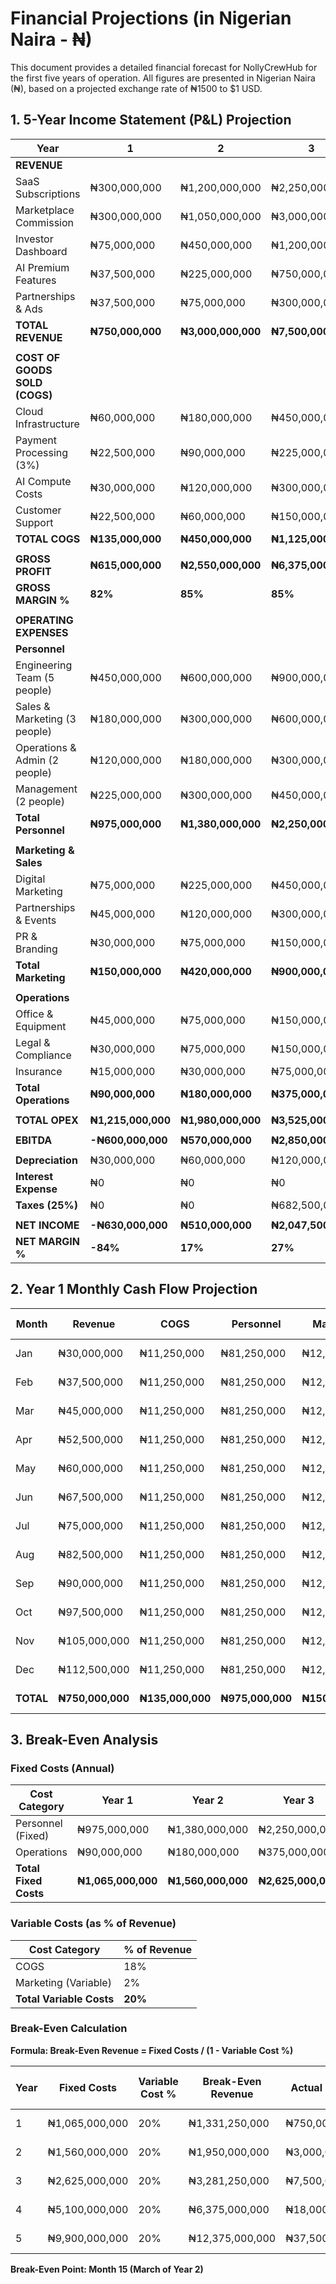 # Financial Projections (in Nigerian Naira - ₦)

This document provides a detailed financial forecast for NollyCrewHub for the first five years of operation. All figures are presented in Nigerian Naira (₦), based on a projected exchange rate of ₦1500 to $1 USD.

## 1. 5-Year Income Statement (P&L) Projection

| Year | 1 | 2 | 3 | 4 | 5 |
|---|---|---|---|---|---|
| **REVENUE** | | | | | |
| SaaS Subscriptions | ₦300,000,000 | ₦1,200,000,000 | ₦2,250,000,000 | ₦4,500,000,000 | ₦9,000,000,000 |
| Marketplace Commission | ₦300,000,000 | ₦1,050,000,000 | ₦3,000,000,000 | ₦7,500,000,000 | ₦13,500,000,000 |
| Investor Dashboard | ₦75,000,000 | ₦450,000,000 | ₦1,200,000,000 | ₦3,000,000,000 | ₦6,000,000,000 |
| AI Premium Features | ₦37,500,000 | ₦225,000,000 | ₦750,000,000 | ₦2,250,000,000 | ₦4,500,000,000 |
| Partnerships & Ads | ₦37,500,000 | ₦75,000,000 | ₦300,000,000 | ₦750,000,000 | ₦4,500,000,000 |
| **TOTAL REVENUE** | **₦750,000,000** | **₦3,000,000,000** | **₦7,500,000,000** | **₦18,000,000,000** | **₦37,500,000,000** |
| | | | | | |
| **COST OF GOODS SOLD (COGS)** | | | | | |
| Cloud Infrastructure | ₦60,000,000 | ₦180,000,000 | ₦450,000,000 | ₦1,200,000,000 | ₦3,000,000,000 |
| Payment Processing (3%) | ₦22,500,000 | ₦90,000,000 | ₦225,000,000 | ₦540,000,000 | ₦1,125,000,000 |
| AI Compute Costs | ₦30,000,000 | ₦120,000,000 | ₦300,000,000 | ₦750,000,000 | ₦1,800,000,000 |
| Customer Support | ₦22,500,000 | ₦60,000,000 | ₦150,000,000 | ₦375,000,000 | ₦750,000,000 |
| **TOTAL COGS** | **₦135,000,000** | **₦450,000,000** | **₦1,125,000,000** | **₦2,865,000,000** | **₦6,675,000,000** |
| | | | | | |
| **GROSS PROFIT** | **₦615,000,000** | **₦2,550,000,000** | **₦6,375,000,000** | **₦15,135,000,000** | **₦30,825,000,000** |
| **GROSS MARGIN %** | **82%** | **85%** | **85%** | **84%** | **82%** |
| | | | | | |
| **OPERATING EXPENSES** | | | | | |
| **Personnel** | | | | | |
| Engineering Team (5 people) | ₦450,000,000 | ₦600,000,000 | ₦900,000,000 | ₦1,800,000,000 | ₦3,600,000,000 |
| Sales & Marketing (3 people) | ₦180,000,000 | ₦300,000,000 | ₦600,000,000 | ₦1,200,000,000 | ₦2,400,000,000 |
| Operations & Admin (2 people) | ₦120,000,000 | ₦180,000,000 | ₦300,000,000 | ₦600,000,000 | ₦1,200,000,000 |
| Management (2 people) | ₦225,000,000 | ₦300,000,000 | ₦450,000,000 | ₦750,000,000 | ₦1,200,000,000 |
| **Total Personnel** | **₦975,000,000** | **₦1,380,000,000** | **₦2,250,000,000** | **₦4,350,000,000** | **₦8,400,000,000** |
| | | | | | |
| **Marketing & Sales** | | | | | |
| Digital Marketing | ₦75,000,000 | ₦225,000,000 | ₦450,000,000 | ₦900,000,000 | ₦1,800,000,000 |
| Partnerships & Events | ₦45,000,000 | ₦120,000,000 | ₦300,000,000 | ₦600,000,000 | ₦1,200,000,000 |
| PR & Branding | ₦30,000,000 | ₦75,000,000 | ₦150,000,000 | ₦300,000,000 | ₦600,000,000 |
| **Total Marketing** | **₦150,000,000** | **₦420,000,000** | **₦900,000,000** | **₦1,800,000,000** | **₦3,600,000,000** |
| | | | | | |
| **Operations** | | | | | |
| Office & Equipment | ₦45,000,000 | ₦75,000,000 | ₦150,000,000 | ₦300,000,000 | ₦600,000,000 |
| Legal & Compliance | ₦30,000,000 | ₦75,000,000 | ₦150,000,000 | ₦300,000,000 | ₦600,000,000 |
| Insurance | ₦15,000,000 | ₦30,000,000 | ₦75,000,000 | ₦150,000,000 | ₦300,000,000 |
| **Total Operations** | **₦90,000,000** | **₦180,000,000** | **₦375,000,000** | **₦750,000,000** | **₦1,500,000,000** |
| | | | | | |
| **TOTAL OPEX** | **₦1,215,000,000** | **₦1,980,000,000** | **₦3,525,000,000** | **₦6,900,000,000** | **₦13,500,000,000** |
| | | | | | |
| **EBITDA** | **-₦600,000,000** | **₦570,000,000** | **₦2,850,000,000** | **₦8,235,000,000** | **₦17,325,000,000** |
| | | | | | |
| **Depreciation** | ₦30,000,000 | ₦60,000,000 | ₦120,000,000 | ₦225,000,000 | ₦450,000,000 |
| **Interest Expense** | ₦0 | ₦0 | ₦0 | ₦0 | ₦0 |
| **Taxes (25%)** | ₦0 | ₦0 | ₦682,500,000 | ₦2,002,500,000 | ₦4,218,750,000 |
| | | | | | |
| **NET INCOME** | **-₦630,000,000** | **₦510,000,000** | **₦2,047,500,000** | **₦6,007,500,000** | **₦12,656,250,000** |
| **NET MARGIN %** | **-84%** | **17%** | **27%** | **33%** | **34%** |

## 2. Year 1 Monthly Cash Flow Projection

| Month | Revenue | COGS | Personnel | Marketing | Operations | Total Expenses | Net Cash Flow | Cumulative Cash |
|---|---|---|---|---|---|---|---|---|
| Jan | ₦30,000,000 | ₦11,250,000 | ₦81,250,000 | ₦12,500,000 | ₦7,500,000 | ₦112,500,000 | -₦82,500,000 | -₦82,500,000 |
| Feb | ₦37,500,000 | ₦11,250,000 | ₦81,250,000 | ₦12,500,000 | ₦7,500,000 | ₦112,500,000 | -₦75,000,000 | -₦157,500,000 |
| Mar | ₦45,000,000 | ₦11,250,000 | ₦81,250,000 | ₦12,500,000 | ₦7,500,000 | ₦112,500,000 | -₦67,500,000 | -₦225,000,000 |
| Apr | ₦52,500,000 | ₦11,250,000 | ₦81,250,000 | ₦12,500,000 | ₦7,500,000 | ₦112,500,000 | -₦60,000,000 | -₦285,000,000 |
| May | ₦60,000,000 | ₦11,250,000 | ₦81,250,000 | ₦12,500,000 | ₦7,500,000 | ₦112,500,000 | -₦52,500,000 | -₦337,500,000 |
| Jun | ₦67,500,000 | ₦11,250,000 | ₦81,250,000 | ₦12,500,000 | ₦7,500,000 | ₦112,500,000 | -₦45,000,000 | -₦382,500,000 |
| Jul | ₦75,000,000 | ₦11,250,000 | ₦81,250,000 | ₦12,500,000 | ₦7,500,000 | ₦112,500,000 | -₦37,500,000 | -₦420,000,000 |
| Aug | ₦82,500,000 | ₦11,250,000 | ₦81,250,000 | ₦12,500,000 | ₦7,500,000 | ₦112,500,000 | -₦30,000,000 | -₦450,000,000 |
| Sep | ₦90,000,000 | ₦11,250,000 | ₦81,250,000 | ₦12,500,000 | ₦7,500,000 | ₦112,500,000 | -₦22,500,000 | -₦472,500,000 |
| Oct | ₦97,500,000 | ₦11,250,000 | ₦81,250,000 | ₦12,500,000 | ₦7,500,000 | ₦112,500,000 | -₦15,000,000 | -₦487,500,000 |
| Nov | ₦105,000,000 | ₦11,250,000 | ₦81,250,000 | ₦12,500,000 | ₦7,500,000 | ₦112,500,000 | -₦7,500,000 | -₦495,000,000 |
| Dec | ₦112,500,000 | ₦11,250,000 | ₦81,250,000 | ₦12,500,000 | ₦7,500,000 | ₦112,500,000 | ₦0 | -₦495,000,000 |
| **TOTAL** | **₦750,000,000** | **₦135,000,000** | **₦975,000,000** | **₦150,000,000** | **₦90,000,000** | **₦1,350,000,000** | **-₦600,000,000** | **-₦495,000,000** |

## 3. Break-Even Analysis

### Fixed Costs (Annual)

| Cost Category | Year 1 | Year 2 | Year 3 | Year 4 | Year 5 |
|---|---|---|---|---|---|
| Personnel (Fixed) | ₦975,000,000 | ₦1,380,000,000 | ₦2,250,000,000 | ₦4,350,000,000 | ₦8,400,000,000 |
| Operations | ₦90,000,000 | ₦180,000,000 | ₦375,000,000 | ₦750,000,000 | ₦1,500,000,000 |
| **Total Fixed Costs** | **₦1,065,000,000** | **₦1,560,000,000** | **₦2,625,000,000** | **₦5,100,000,000** | **₦9,900,000,000** |

### Variable Costs (as % of Revenue)

| Cost Category | % of Revenue |
|---|---|
| COGS | 18% |
| Marketing (Variable) | 2% |
| **Total Variable Costs** | **20%** |

### Break-Even Calculation

**Formula: Break-Even Revenue = Fixed Costs / (1 - Variable Cost %)**

| Year | Fixed Costs | Variable Cost % | Break-Even Revenue | Actual Revenue | Break-Even Status |
|---|---|---|---|---|---|
| 1 | ₦1,065,000,000 | 20% | ₦1,331,250,000 | ₦750,000,000 | ❌ Not Reached |
| 2 | ₦1,560,000,000 | 20% | ₦1,950,000,000 | ₦3,000,000,000 | ✅ Achieved |
| 3 | ₦2,625,000,000 | 20% | ₦3,281,250,000 | ₦7,500,000,000 | ✅ Achieved |
| 4 | ₦5,100,000,000 | 20% | ₦6,375,000,000 | ₦18,000,000,000 | ✅ Achieved |
| 5 | ₦9,900,000,000 | 20% | ₦12,375,000,000 | ₦37,500,000,000 | ✅ Achieved |

**Break-Even Point: Month 15 (March of Year 2)**
